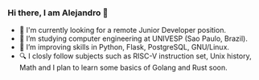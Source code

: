 ### Hi there, I am Alejandro 👋

<!--
**aledruetta/aledruetta** is a ✨ _special_ ✨ repository because its `README.md` (this file) appears on your GitHub profile.

Here are some ideas to get you started:

- 🔭 I’m currently working on ...
- 🌱 I’m currently learning ...
- 👯 I’m looking to collaborate on ...
- 🤔 I’m looking for help with ...
- 💬 Ask me about ...
- 📫 How to reach me: ...
- 😄 Pronouns: ...
- ⚡ Fun fact: ...
-->

- 🔭 I'm currently looking for a remote Junior Developer position.
- 🌱 I’m studying computer engineering at UNIVESP (Sao Paulo, Brazil).
- :muscle: I’m improving skills in Python, Flask, PostgreSQL, GNU/Linux.
- :mag: I closly follow subjects such as RISC-V instruction set, Unix history, Math and I plan to learn some basics of Golang and Rust soon.
